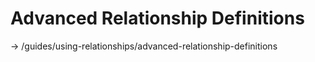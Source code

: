 # Advanced Relationship Definitions

-> /guides/using-relationships/advanced-relationship-definitions
